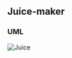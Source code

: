 
## Juice-maker

### UML
![Juice](https://user-images.githubusercontent.com/68267763/154077374-4f0a73af-f13c-4e64-a876-c9515a91ba52.jpg)
